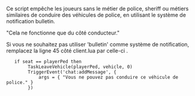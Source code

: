 Ce script empêche les joueurs sans le métier de police, sheriff ou métiers similaires de conduire des véhicules de police, en utilisant le système de notification bulletin.

"Cela ne fonctionne que du côté conducteur."

Si vous ne souhaitez pas utiliser 'bulletin' comme système de notification, remplacez la ligne 45 côté client.lua par celle-ci .


       if seat == playerPed then
            TaskLeaveVehicle(playerPed, vehicle, 0)
            TriggerEvent('chat:addMessage', {
                args = { "Vous ne pouvez pas conduire ce véhicule de police." }
            })
